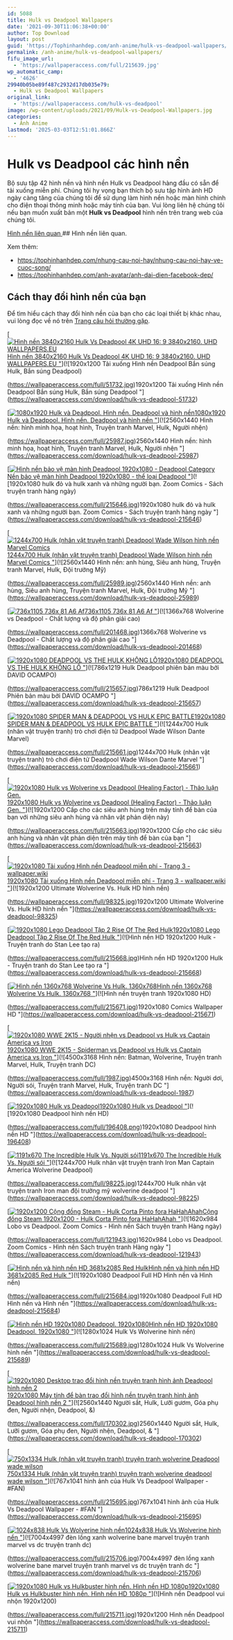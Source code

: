 ```yaml
---
id: 5088
title: Hulk vs Deadpool Wallpapers
date: '2021-09-30T11:06:38+00:00'
author: Top Download
layout: post
guid: 'https://Tophinhanhdep.com/anh-anime/hulk-vs-deadpool-wallpapers/'
permalink: /anh-anime/hulk-vs-deadpool-wallpapers/
fifu_image_url:
  - 'https://wallpaperaccess.com/full/215639.jpg'
wp_automatic_camp:
  - '4626'
29940b05be89f487c2932d17db035e79:
  - Hulk vs Deadpool Wallpapers
original_link:
  - 'https://wallpaperaccess.com/hulk-vs-deadpool'
image: /wp-content/uploads/2021/09/Hulk-vs-Deadpool-Wallpapers.jpg
categories:
  - Ảnh Anime
lastmod: '2025-03-03T12:51:01.866Z'
---
```

# Hulk vs Deadpool các hình nền

Bộ sưu tập 42 hình nền và hình nền Hulk vs Deadpool hàng đầu có sẵn để tải xuống miễn phí. Chúng tôi hy vọng bạn thích bộ sưu tập hình ảnh HD ngày càng tăng của chúng tôi để sử dụng làm hình nền hoặc màn hình chính cho điện thoại thông minh hoặc máy tính của bạn. Vui lòng liên hệ chúng tôi nếu bạn muốn xuất bản một **Hulk vs Deadpool** hình nền trên trang web của chúng tôi.

[Hình nền liên quan ](#related) ## Hình nền liên quan.

   
 Xem thêm:

   
- <https://tophinhanhdep.com/nhung-cau-noi-hay/nhung-cau-noi-hay-ve-cuoc-song/>
- <https://tophinhanhdep.com/anh-avatar/anh-dai-dien-facebook-dep/>

## Cách thay đổi hình nền của bạn

Để tìm hiểu cách thay đổi hình nền của bạn cho các loại thiết bị khác nhau, vui lòng đọc về nó trên [Trang câu hỏi thường gặp](https://tophinhanhdep.com/faq/).

  
[[![Hình nền 3840x2160 Hulk Vs Deadpool 4K UHD 16: 9 3840x2160.  UHD WALLPAPERS.EU](https://wallpaperaccess.com/full/215639.jpg)Hình nền 3840x2160 Hulk Vs Deadpool 4K UHD 16: 9 3840x2160. UHD WALLPAPERS.EU "](https://wallpaperaccess.com/download/hulk-vs-deadpool-215639)](![1920x1200 Tải xuống Hình nền Deadpool Bắn súng Hulk, Bắn súng Deadpool)

(https://wallpaperaccess.com/full/51732.jpg)1920x1200 Tải xuống Hình nền Deadpool Bắn súng Hulk, Bắn súng Deadpool "](https://wallpaperaccess.com/download/hulk-vs-deadpool-51732)

[[![1080x1920 Hulk và Deadpool.  Hình nền.  Deadpool và hình nền](https://wallpaperaccess.com/full/215642.jpg)1080x1920 Hulk và Deadpool. Hình nền. Deadpool và hình nền "](https://wallpaperaccess.com/download/hulk-vs-deadpool-215642)](![2560x1440 Hình nền: hình minh họa, hoạt hình, Truyện tranh Marvel, Hulk, Người nhện)

(https://wallpaperaccess.com/full/25987.jpg)2560x1440 Hình nền: hình minh họa, hoạt hình, Truyện tranh Marvel, Hulk, Người nhện "](https://wallpaperaccess.com/download/hulk-vs-deadpool-25987)

[[![Hình nền bảo vệ màn hình Deadpool 1920x1080 - Deadpool Category](https://wallpaperaccess.com/full/215644.jpg)Nền bảo vệ màn hình Deadpool 1920x1080 - thể loại Deadpool "](https://wallpaperaccess.com/download/hulk-vs-deadpool-215644)](![1920x1080 hulk đỏ và hulk xanh và những người bạn.  Zoom Comics - Sách truyện tranh hàng ngày)

(https://wallpaperaccess.com/full/215646.jpg)1920x1080 hulk đỏ và hulk xanh và những người bạn. Zoom Comics - Sách truyện tranh hàng ngày "](https://wallpaperaccess.com/download/hulk-vs-deadpool-215646)

[[![1244x700 Hulk (nhân vật truyện tranh) Deadpool Wade Wilson hình nền Marvel Comics](https://wallpaperaccess.com/full/215648.jpg)1244x700 Hulk (nhân vật truyện tranh) Deadpool Wade Wilson hình nền Marvel Comics "](https://wallpaperaccess.com/download/hulk-vs-deadpool-215648)](![2560x1440 Hình nền: anh hùng, Siêu anh hùng, Truyện tranh Marvel, Hulk, Đội trưởng Mỹ)

(https://wallpaperaccess.com/full/25989.jpg)2560x1440 Hình nền: anh hùng, Siêu anh hùng, Truyện tranh Marvel, Hulk, Đội trưởng Mỹ "](https://wallpaperaccess.com/download/hulk-vs-deadpool-25989)

[[![736x1105 736x 81 A6 Af](https://wallpaperaccess.com/full/215651.jpg)736x1105 736x 81 A6 Af "](https://wallpaperaccess.com/download/hulk-vs-deadpool-215651)](![1366x768 Wolverine vs Deadpool - Chất lượng và độ phân giải cao)

(https://wallpaperaccess.com/full/201468.jpg)1366x768 Wolverine vs Deadpool - Chất lượng và độ phân giải cao "](https://wallpaperaccess.com/download/hulk-vs-deadpool-201468)

[[![1920x1080 DEADPOOL VS THE HULK KHỔNG LỒ](https://wallpaperaccess.com/full/215654.jpg)1920x1080 DEADPOOL VS THE HULK KHỔNG LỒ "](https://wallpaperaccess.com/download/hulk-vs-deadpool-215654)](![786x1219 Hulk Deadpool phiên bản màu bởi DAVID OCAMPO)

(https://wallpaperaccess.com/full/215657.jpg)786x1219 Hulk Deadpool Phiên bản màu bởi DAVID OCAMPO "](https://wallpaperaccess.com/download/hulk-vs-deadpool-215657)

[[![1920x1080 SPIDER MAN & DEADPOOL VS HULK EPIC BATTLE](https://wallpaperaccess.com/full/215659.jpg)1920x1080 SPIDER MAN &amp; DEADPOOL VS HULK EPIC BATTLE "](https://wallpaperaccess.com/download/hulk-vs-deadpool-215659)](![1244x700 Hulk (nhân vật truyện tranh) trò chơi điện tử Deadpool Wade Wilson Dante Marvel)

(https://wallpaperaccess.com/full/215661.jpg)1244x700 Hulk (nhân vật truyện tranh) trò chơi điện tử Deadpool Wade Wilson Dante Marvel "](https://wallpaperaccess.com/download/hulk-vs-deadpool-215661)

[[![1920x1080 Hulk vs Wolverine vs Deadpool (Healing Factor) - Thảo luận Gen.](https://wallpaperaccess.com/full/215662.jpg)1920x1080 Hulk vs Wolverine vs Deadpool (Healing Factor) - Thảo luận Gen. "](https://wallpaperaccess.com/download/hulk-vs-deadpool-215662)](![1920x1200 Cấp cho các siêu anh hùng trên máy tính để bàn của bạn với những siêu anh hùng và nhân vật phản diện này)

(https://wallpaperaccess.com/full/215663.jpg)1920x1200 Cấp cho các siêu anh hùng và nhân vật phản diện trên máy tính để bàn của bạn "](https://wallpaperaccess.com/download/hulk-vs-deadpool-215663)

[[![1920x1080 Tải xuống Hình nền Deadpool miễn phí - Trang 3 - wallpaper.wiki](https://wallpaperaccess.com/full/215665.jpg)1920x1080 Tải xuống Hình nền Deadpool miễn phí - Trang 3 - wallpaper.wiki "](https://wallpaperaccess.com/download/hulk-vs-deadpool-215665)](![1920x1200 Ultimate Wolverine Vs.  Hulk HD hình nền)

(https://wallpaperaccess.com/full/98325.jpg)1920x1200 Ultimate Wolverine Vs. Hulk HD hình nền "](https://wallpaperaccess.com/download/hulk-vs-deadpool-98325)

[[![1920x1080 Lego Deadpool Tập 2 Rise Of The Red Hulk](https://wallpaperaccess.com/full/23345.jpg)1920x1080 Lego Deadpool Tập 2 Rise Of The Red Hulk "](https://wallpaperaccess.com/download/hulk-vs-deadpool-23345)](![Hình nền HD 1920x1200 Hulk - Truyện tranh do Stan Lee tạo ra)

(https://wallpaperaccess.com/full/215668.jpg)Hình nền HD 1920x1200 Hulk - Truyện tranh do Stan Lee tạo ra "](https://wallpaperaccess.com/download/hulk-vs-deadpool-215668)

[[![Hình nền 1360x768 Wolverine Vs Hulk.  1360x768](https://wallpaperaccess.com/full/215669.jpg)Hình nền 1360x768 Wolverine Vs Hulk. 1360x768 "](https://wallpaperaccess.com/download/hulk-vs-deadpool-215669)](![Hình nền truyện tranh 1920x1080 HD)

(https://wallpaperaccess.com/full/215671.jpg)1920x1080 Comics Wallpaper HD "](https://wallpaperaccess.com/download/hulk-vs-deadpool-215671)

[[![1920x1080 WWE 2K15 - Người nhện vs Deadpool vs Hulk vs Captain America vs Iron](https://wallpaperaccess.com/full/215672.jpg)1920x1080 WWE 2K15 - Spiderman vs Deadpool vs Hulk vs Captain America vs Iron "](https://wallpaperaccess.com/download/hulk-vs-deadpool-215672)](![4500x3168 Hình nền: Batman, Wolverine, Truyện tranh Marvel, Hulk, Truyện tranh DC)

(https://wallpaperaccess.com/full/1987.jpg)4500x3168 Hình nền: Người dơi, Người sói, Truyện tranh Marvel, Hulk, Truyện tranh DC "](https://wallpaperaccess.com/download/hulk-vs-deadpool-1987)

[[![1920x1080 Hulk vs Deadpool](https://wallpaperaccess.com/full/215674.jpg)1920x1080 Hulk vs Deadpool "](https://wallpaperaccess.com/download/hulk-vs-deadpool-215674)](![1920x1080 Deadpool hình nền HD)

(https://wallpaperaccess.com/full/196408.png)1920x1080 Deadpool hình nền HD "](https://wallpaperaccess.com/download/hulk-vs-deadpool-196408)

[[![1191x670 The Incredible Hulk Vs.  Người sói](https://wallpaperaccess.com/full/98366.jpg)1191x670 The Incredible Hulk Vs. Người sói "](https://wallpaperaccess.com/download/hulk-vs-deadpool-98366)](![1244x700 Hulk nhân vật truyện tranh Iron Man Captain America Wolverine Deadpool)

(https://wallpaperaccess.com/full/98225.jpg)1244x700 Hulk nhân vật truyện tranh Iron man đội trưởng mỹ wolverine deadpool "](https://wallpaperaccess.com/download/hulk-vs-deadpool-98225)

[[![1920x1200 Cộng đồng Steam - Hulk Corta Pinto fora HaHahAhah](https://wallpaperaccess.com/full/215678.jpg)Cộng đồng Steam 1920x1200 - Hulk Corta Pinto fora HaHahAhah "](https://wallpaperaccess.com/download/hulk-vs-deadpool-215678)](![1620x984 Lobo vs Deadpool.  Zoom Comics - Hình nền Sách truyện tranh Hàng ngày)

(https://wallpaperaccess.com/full/121943.jpg)1620x984 Lobo vs Deadpool. Zoom Comics - Hình nền Sách truyện tranh Hàng ngày "](https://wallpaperaccess.com/download/hulk-vs-deadpool-121943)

[[![Hình nền và hình nền HD 3681x2085 Red Hulk](https://wallpaperaccess.com/full/1966.jpg)Hình nền và hình nền HD 3681x2085 Red Hulk "](https://wallpaperaccess.com/download/hulk-vs-deadpool-1966)](![1920x1080 Deadpool Full HD Hình nền và Hình nền)

(https://wallpaperaccess.com/full/215684.jpg)1920x1080 Deadpool Full HD Hình nền và Hình nền "](https://wallpaperaccess.com/download/hulk-vs-deadpool-215684)

[[![Hình nền HD 1920x1080 Deadpool.  1920x1080](https://wallpaperaccess.com/full/215687.jpg)Hình nền HD 1920x1080 Deadpool. 1920x1080 "](https://wallpaperaccess.com/download/hulk-vs-deadpool-215687)](![1280x1024 Hulk Vs Wolverine hình nền)

(https://wallpaperaccess.com/full/215689.jpg)1280x1024 Hulk Vs Wolverine hình nền "](https://wallpaperaccess.com/download/hulk-vs-deadpool-215689)

[[![1920x1080 Desktop trao đổi hình nền truyện tranh hình ảnh Deadpool hình nền 2](https://wallpaperaccess.com/full/215691.jpg)1920x1080 Máy tính để bàn trao đổi hình nền truyện tranh hình ảnh Deadpool hình nền 2 "](https://wallpaperaccess.com/download/hulk-vs-deadpool-215691)](![2560x1440 Người sắt, Hulk, Lưỡi gươm, Góa phụ đen, Người nhện, Deadpool, &)

(https://wallpaperaccess.com/full/170302.jpg)2560x1440 Người sắt, Hulk, Lưỡi gươm, Góa phụ đen, Người nhện, Deadpool, &amp; "](https://wallpaperaccess.com/download/hulk-vs-deadpool-170302)

[[![750x1334 Hulk (nhân vật truyện tranh) truyện tranh wolverine Deadpool wade wilson](https://wallpaperaccess.com/full/98361.jpg)750x1334 Hulk (nhân vật truyện tranh) truyện tranh wolverine deadpool wade wilson "](https://wallpaperaccess.com/download/hulk-vs-deadpool-98361)](![767x1041 hình ảnh của Hulk Vs Deadpool Wallpaper - #FAN)

(https://wallpaperaccess.com/full/215695.jpg)767x1041 hình ảnh của Hulk Vs Deadpool Wallpaper - #FAN "](https://wallpaperaccess.com/download/hulk-vs-deadpool-215695)

[[![1024x838 Hulk Vs Wolverine hình nền](https://wallpaperaccess.com/full/215697.jpg)1024x838 Hulk Vs Wolverine hình nền "](https://wallpaperaccess.com/download/hulk-vs-deadpool-215697)](![7004x4997 đèn lồng xanh wolverine bane marvel truyện tranh marvel vs dc truyện tranh dc)

(https://wallpaperaccess.com/full/215706.jpg)7004x4997 đèn lồng xanh wolverine bane marvel truyện tranh marvel vs dc truyện tranh dc "](https://wallpaperaccess.com/download/hulk-vs-deadpool-215706)

[[![1920x1080 Hulk vs Hulkbuster hình nền.  Hình nền HD 1080p](https://wallpaperaccess.com/full/215710.jpg)1920x1080 Hulk vs Hulkbuster hình nền. Hình nền HD 1080p "](https://wallpaperaccess.com/download/hulk-vs-deadpool-215710)](![Hình nền Deadpool vui nhộn 1920x1200)

(https://wallpaperaccess.com/full/215711.jpg)1920x1200 Hình nền Deadpool vui nhộn "](https://wallpaperaccess.com/download/hulk-vs-deadpool-215711)
